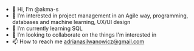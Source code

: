 - 👋 Hi, I’m @akma-s
- 👀 I’m interested in project management in an Agile way, programming, databases and machine learning, UX/UI design
- 🌱 I’m currently learning SQL
- 💞️ I’m looking to collaborate on the things I'm interested in
- 📫 How to reach me adrianasilwanowicz@gmail.com

<!---
akma-s/akma-s is a ✨ special ✨ repository because its `README.md` (this file) appears on your GitHub profile.
You can click the Preview link to take a look at your changes.
--->
